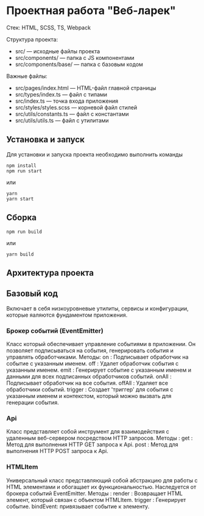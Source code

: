 # Проектная работа "Веб-ларек"

Стек: HTML, SCSS, TS, Webpack

Структура проекта:
- src/ — исходные файлы проекта
- src/components/ — папка с JS компонентами
- src/components/base/ — папка с базовым кодом

Важные файлы:
- src/pages/index.html — HTML-файл главной страницы
- src/types/index.ts — файл с типами
- src/index.ts — точка входа приложения
- src/styles/styles.scss — корневой файл стилей
- src/utils/constants.ts — файл с константами
- src/utils/utils.ts — файл с утилитами

## Установка и запуск
Для установки и запуска проекта необходимо выполнить команды

```
npm install
npm run start
```

или

```
yarn
yarn start
```
## Сборка

```
npm run build
```

или

```
yarn build
```
## Архитектура проекта

## Базовый код
Включает в себя низкоуровневые утилиты, сервисы и конфигурации, которые яаляются фундаментом приложения.

### Брокер событий (EventEmitter)
Класс который обеспечивает управление событиями в приложении. Он позволяет подписываться на события, генерировать события и управлять обработчиками.
Методы:
on : Подписывает обработчик на событие с указанным именем.
off : Удалет обработчик события с указанным именем.
emit : Генерирует событие с указанным именем и данными для всех подписанных обработчиков событий.
onAll : Подписывает обработчик на все события.
offAll : Удаляет все обработчики событий.
trigger : Создает 'триггер' для события с указанным именем и контекстом, который можно вызвать для генерации события.

### Api
Класс представляет собой инструмент для взаимодействия с удаленным веб-сервером посредством HTTP запросов.
Методы :
get : Метод для выполнения HTTP GET запроса к Api.
post : Метод для выполнения HTTP POST запроса к Api.

### HTMLItem
Универсальный класс представляющий собой абстракцию для работы с HTML элементами и обогащает их функциональностью. Наследуется от брокера событий EventEmitter.
Методы : 
render : Возвращает HTML элемент, который связан с объектом HTMLItem.
trigger : Генерирует событие.
bindEvent: привязывает событие к элементу.

